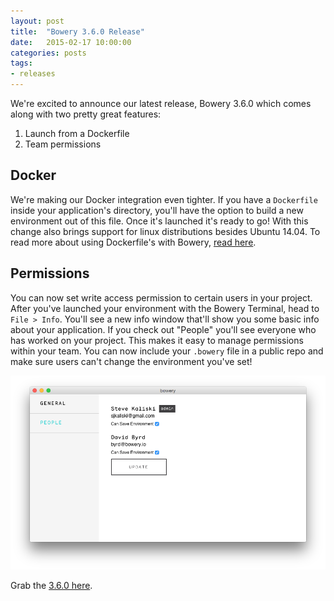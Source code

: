 ```yaml
---
layout: post
title:  "Bowery 3.6.0 Release"
date:   2015-02-17 10:00:00
categories: posts
tags:
- releases
---
```


We're excited to announce our latest release, Bowery 3.6.0 which comes along with two pretty great features:

1. Launch from a Dockerfile
2. Team permissions

## Docker

We're making our Docker integration even tighter. If you have a `Dockerfile` inside your application's directory, you'll have the option to build a new environment out of this file. Once it's launched it's ready to go! With this change also brings support for linux distributions besides Ubuntu 14.04. To read more about using Dockerfile's with Bowery, [read here](/docs/getting-started).

## Permissions

You can now set write access permission to certain users in your project. After you've launched your environment with the Bowery Terminal, head to `File > Info`. You'll see a new info window that'll show you some basic info about your application. If you check out "People" you'll see everyone who has worked on your project. This makes it easy to manage permissions within your team. You can now include your `.bowery` file in a public repo and make sure users can't change the environment you've set!

![Bowery 3.6.0 Permissions](/static/permissions-people.png)

Grab the [3.6.0 here](http://bowery.io/docs/downloads).
